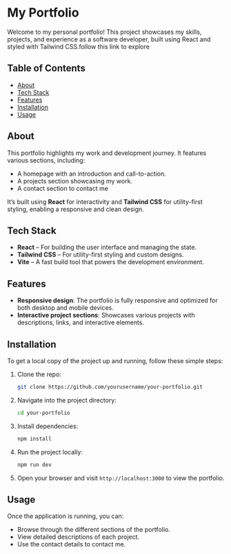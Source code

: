 

# My Portfolio

Welcome to my personal portfolio! This project showcases my skills, projects, and experience as a software developer, built using React and styled with Tailwind CSS.follow this link to explore 

## Table of Contents

- [About](#about)
- [Tech Stack](#tech-stack)
- [Features](#features)
- [Installation](#installation)
- [Usage](#usage)


## About

This portfolio highlights my work and development journey. It features various sections, including:

- A homepage with an introduction and call-to-action.
- A projects section showcasing my work.
- A contact section to contact me

It’s built using **React** for interactivity and **Tailwind CSS** for utility-first styling, enabling a responsive and clean design.

## Tech Stack

- **React** – For building the user interface and managing the state.
- **Tailwind CSS** – For utility-first styling and custom designs.
- **Vite** – A fast build tool that powers the development environment.

## Features

- **Responsive design**: The portfolio is fully responsive and optimized for both desktop and mobile devices.
- **Interactive project sections**: Showcases various projects with descriptions, links, and interactive elements.


## Installation

To get a local copy of the project up and running, follow these simple steps:

1. Clone the repo:
   ```bash
   git clone https://github.com/yourusername/your-portfolio.git
   ```

2. Navigate into the project directory:
   ```bash
   cd your-portfolio
   ```

3. Install dependencies:
   ```bash
   npm install
   ```

4. Run the project locally:
   ```bash
   npm run dev
   ```

5. Open your browser and visit `http://localhost:3000` to view the portfolio.

## Usage

Once the application is running, you can:

- Browse through the different sections of the portfolio.
- View detailed descriptions of each project.
- Use the contact details to contact me.

